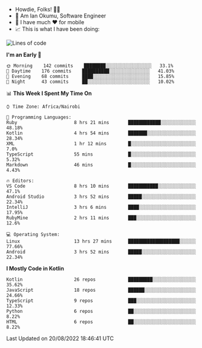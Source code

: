 
* Howdie, Folks! 👋🤓
* 🤪 Am Ian Okumu, Software Engineer
* 📱 I have much ❤️ for mobile
* 📈 This is what I have been doing:
  
<!-- <a href="https://otsembo.github.io/OtsemboPortfolio/" style="margin-right:.5%; margin-top=.5%;">
  <img align="center" src="https://github-readme-stats.vercel.app/api/top-langs/?username=otsembo&layout=compact" />
</a> -->

<!--START_SECTION:waka-->
![Lines of code](https://img.shields.io/badge/From%20Hello%20World%20I%27ve%20Written-697%20Thousand%20lines%20of%20code-blue)

**I'm an Early 🐤** 

```text
🌞 Morning    142 commits    ████████░░░░░░░░░░░░░░░░░   33.1% 
🌆 Daytime    176 commits    ██████████░░░░░░░░░░░░░░░   41.03% 
🌃 Evening    68 commits     ████░░░░░░░░░░░░░░░░░░░░░   15.85% 
🌙 Night      43 commits     ██░░░░░░░░░░░░░░░░░░░░░░░   10.02%

```


📊 **This Week I Spent My Time On** 

```text
⌚︎ Time Zone: Africa/Nairobi

💬 Programming Languages: 
Ruby                     8 hrs 21 mins       ████████████░░░░░░░░░░░░░   48.18% 
Kotlin                   4 hrs 54 mins       ███████░░░░░░░░░░░░░░░░░░   28.34% 
XML                      1 hr 12 mins        █░░░░░░░░░░░░░░░░░░░░░░░░   7.0% 
TypeScript               55 mins             █░░░░░░░░░░░░░░░░░░░░░░░░   5.32% 
Markdown                 46 mins             █░░░░░░░░░░░░░░░░░░░░░░░░   4.43%

🔥 Editors: 
VS Code                  8 hrs 10 mins       ███████████░░░░░░░░░░░░░░   47.1% 
Android Studio           3 hrs 52 mins       █████░░░░░░░░░░░░░░░░░░░░   22.34% 
IntelliJ                 3 hrs 6 mins        ████░░░░░░░░░░░░░░░░░░░░░   17.95% 
RubyMine                 2 hrs 11 mins       ███░░░░░░░░░░░░░░░░░░░░░░   12.6%

💻 Operating System: 
Linux                    13 hrs 27 mins      ███████████████████░░░░░░   77.66% 
Android                  3 hrs 52 mins       █████░░░░░░░░░░░░░░░░░░░░   22.34%

```

**I Mostly Code in Kotlin** 

```text
Kotlin                   26 repos            █████████░░░░░░░░░░░░░░░░   35.62% 
JavaScript               18 repos            ██████░░░░░░░░░░░░░░░░░░░   24.66% 
TypeScript               9 repos             ███░░░░░░░░░░░░░░░░░░░░░░   12.33% 
Python                   6 repos             ██░░░░░░░░░░░░░░░░░░░░░░░   8.22% 
HTML                     6 repos             ██░░░░░░░░░░░░░░░░░░░░░░░   8.22%

```



 Last Updated on 20/08/2022 18:46:41 UTC
<!--END_SECTION:waka-->

<br />
<br />
<br />
<br />
<br />
  
  </div>
<!---
otsembo/otsembo is a ✨ special ✨ repository because its `README.md` (this file) appears on your GitHub profile.
You can click the Preview link to take a look at your changes.
--->
